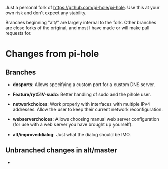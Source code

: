 Just a personal fork of https://github.com/pi-hole/pi-hole.  Use this at your own risk and don't expect any stability.

Branches beginning "alt/" are largely internal to the fork.  Other branches are close forks of the original, and most I have made or will make pull requests for.

# Changes from pi-hole

## Branches

- **dnsports**: Allows specifying a custom port for a custom DNS server.
- **Feature/ryt51V-sudo**: Better handling of sudo and the pihole user.
- **networkchoices**: Work properly with interfaces with multiple IPv4 addresses.  Allow the user to keep their current network reconfiguration.
- **webserverchoices**: Allows choosing manual web server configuration (for use with a web server you have brought up yourself).

- **alt/improveddialog**: Just what the dialog should be IMO.

## Unbranched changes in alt/master

- 

